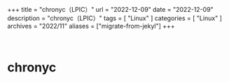 +++
title = "chronyc（LPIC）"
url = "2022-12-09"
date = "2022-12-09"
description = "chronyc（LPIC）"
tags = [
  "Linux"
]
categories = [
  "Linux"
]
archives = "2022/11"
aliases = ["migrate-from-jekyl"]
+++

<br>

# chronyc

